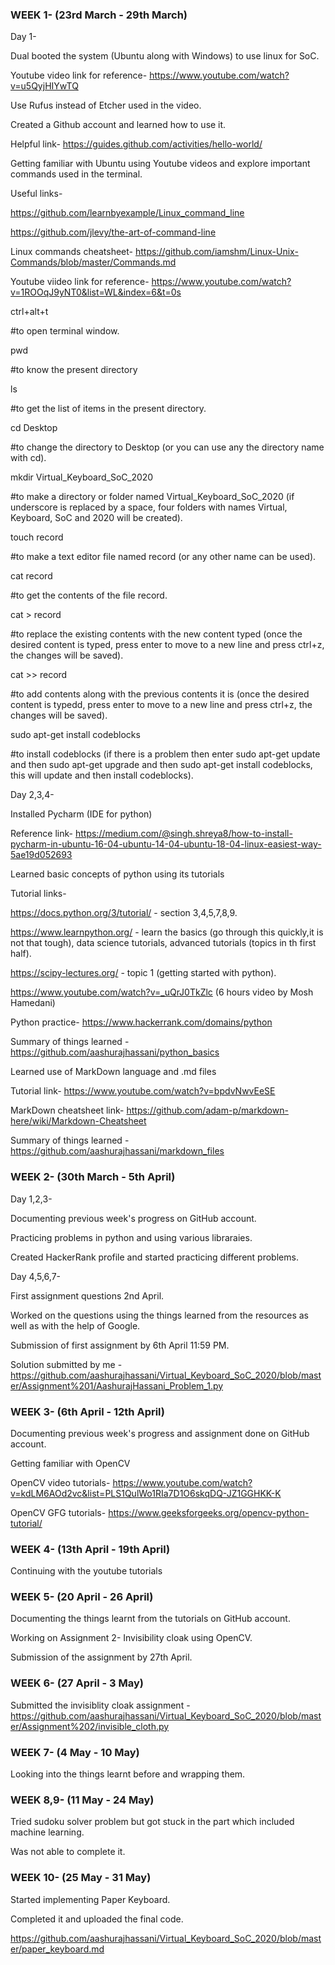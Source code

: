 ### WEEK 1- (23rd March - 29th March)


Day 1-


Dual booted the system (Ubuntu along with Windows) to use linux for SoC.

Youtube video link for reference- https://www.youtube.com/watch?v=u5QyjHIYwTQ

Use Rufus instead of Etcher used in the video.


Created a Github account and learned how to use it.

Helpful link- https://guides.github.com/activities/hello-world/


Getting familiar with Ubuntu using Youtube videos and explore important commands used in the terminal.

Useful links-

https://github.com/learnbyexample/Linux_command_line

https://github.com/jlevy/the-art-of-command-line

Linux commands cheatsheet- https://github.com/iamshm/Linux-Unix-Commands/blob/master/Commands.md

Youtube viideo link for reference- https://www.youtube.com/watch?v=1ROOqJ9yNT0&list=WL&index=6&t=0s

ctrl+alt+t

#to open terminal window.

pwd

#to know the present directory

ls

#to get the list of items in the present directory.

cd Desktop

#to change the directory to Desktop (or you can use any the directory name with cd).

mkdir Virtual_Keyboard_SoC_2020

#to make a directory or folder named Virtual_Keyboard_SoC_2020 (if underscore is replaced by a space, four folders with names Virtual, Keyboard, SoC and 2020 will be created).

touch record

#to make a text editor file named record (or any other name can be used).

cat record

#to get the contents of the file record.

cat > record

#to replace the existing contents with the new content typed (once the desired content is typed, press enter to move to a new line and press ctrl+z, the changes will be saved).

cat >> record

#to add contents along with the previous contents it is (once the desired content is typedd, press enter to move to a new line and press ctrl+z, the changes will be saved).

sudo apt-get install codeblocks

#to install codeblocks (if there is a problem then enter sudo apt-get update and then sudo apt-get upgrade and then sudo apt-get install codeblocks, this will update and then install codeblocks).


Day 2,3,4-


Installed Pycharm (IDE for python)

Reference link- https://medium.com/@singh.shreya8/how-to-install-pycharm-in-ubuntu-16-04-ubuntu-14-04-ubuntu-18-04-linux-easiest-way-5ae19d052693


Learned basic concepts of python using its tutorials

Tutorial links-

https://docs.python.org/3/tutorial/ - section 3,4,5,7,8,9.

https://www.learnpython.org/ - learn the basics (go through this quickly,it is not that tough), data science tutorials, advanced tutorials (topics in th first half).

https://scipy-lectures.org/ - topic 1 (getting started with python).

https://www.youtube.com/watch?v=_uQrJ0TkZlc (6 hours video by Mosh Hamedani)

Python practice- https://www.hackerrank.com/domains/python

Summary of things learned - https://github.com/aashurajhassani/python_basics


Learned use of MarkDown language and .md files

Tutorial link- https://www.youtube.com/watch?v=bpdvNwvEeSE

MarkDown cheatsheet link- https://github.com/adam-p/markdown-here/wiki/Markdown-Cheatsheet

Summary of things learned - https://github.com/aashurajhassani/markdown_files


### WEEK 2- (30th March - 5th April)


Day 1,2,3-


Documenting previous week's progress on GitHub account.

Practicing problems in python and using various libraraies.

Created HackerRank profile and started practicing different problems.


Day 4,5,6,7-


First assignment questions 2nd April.

Worked on the questions using the things learned from the resources as well as with the help of Google.

Submission of first assignment by 6th April 11:59 PM.

Solution submitted by me - https://github.com/aashurajhassani/Virtual_Keyboard_SoC_2020/blob/master/Assignment%201/AashurajHassani_Problem_1.py


### WEEK 3- (6th April - 12th April)


Documenting previous week's progress and assignment done on GitHub account.


Getting familiar with OpenCV

OpenCV video tutorials- https://www.youtube.com/watch?v=kdLM6AOd2vc&list=PLS1QulWo1RIa7D1O6skqDQ-JZ1GGHKK-K

OpenCV GFG tutorials- https://www.geeksforgeeks.org/opencv-python-tutorial/


### WEEK 4- (13th April - 19th April)


Continuing with the youtube tutorials


### WEEK 5- (20 April - 26 April)


Documenting the things learnt from the tutorials on GitHub account.

Working on Assignment 2- Invisibility cloak using OpenCV.

Submission of the assignment by 27th April.


### WEEK 6- (27 April - 3 May)


Submitted the invisiblity cloak assignment - https://github.com/aashurajhassani/Virtual_Keyboard_SoC_2020/blob/master/Assignment%202/invisible_cloth.py


### WEEK 7- (4 May - 10 May)


Looking into the things learnt before and wrapping them.


### WEEK 8,9- (11 May - 24 May)


Tried sudoku solver problem but got stuck in the part which included machine learning.

Was not able to complete it.


### WEEK 10- (25 May - 31 May)


Started implementing Paper Keyboard.

Completed it and uploaded the final code.

https://github.com/aashurajhassani/Virtual_Keyboard_SoC_2020/blob/master/paper_keyboard.md
